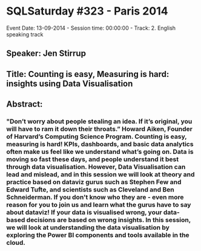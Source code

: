 # SQLSaturday #323 - Paris 2014
Event Date: 13-09-2014 - Session time: 00:00:00 - Track: 2. English speaking track
## Speaker: Jen Stirrup
## Title: Counting is easy, Measuring is hard: insights using Data Visualisation
## Abstract:
### "Don’t worry about people stealing an idea. If it’s original, you will have to ram it down their throats.” Howard Aiken, Founder of Harvard’s Computing Science Program. Counting is easy, measuring is hard! KPIs, dashboards, and basic data analytics often make us feel like we understand what’s going on. Data is moving so fast these days, and people understand it best through data visualisation. However, Data Visualisation can lead and mislead, and in this session we will look at theory and practice based on dataviz gurus such as Stephen Few and Edward Tufte, and scientists such as Cleveland and Ben Schneiderman. If you don't know who they are - even more reason for you to join us and learn what the gurus have to say about dataviz!  If your data is visualised wrong, your data-based decisions are based on wrong insights. In this session, we will look at understanding the data visualisation by exploring the Power BI components and tools available in the cloud.
